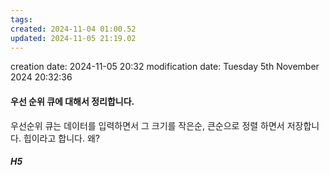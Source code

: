 ```yaml
---
tags: 
created: 2024-11-04 01:00.52
updated: 2024-11-05 21:19.02
---
```


creation date: 2024-11-05 20:32
modification date: Tuesday 5th November 2024 20:32:36

#### 우선 순위 큐에 대해서 정리합니다.

우선순위 큐는 데이터를 입력하면서 그 크기를 작은순, 큰순으로 정렬 하면서 저장합니다.
힙이라고 합니다. 왜?

##### H5